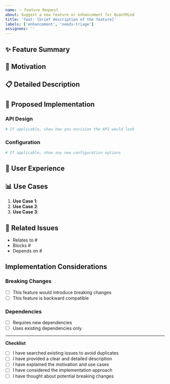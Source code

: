 ```yaml
---
name: ✨ Feature Request
about: Suggest a new feature or enhancement for QuantMind
title: 'feat: [brief description of the feature]'
labels: ['enhancement', 'needs-triage']
assignees: ''
---
```


## ✨ Feature Summary

<!-- A clear and concise description of the feature you'd like to see implemented. -->

## 🎯 Motivation

<!-- Why is this feature needed? What problem does it solve? -->

## 📋 Detailed Description

<!-- Describe the feature in detail. How should it work? -->

## 🔧 Proposed Implementation

<!-- If you have ideas on how this could be implemented, describe them here. -->

### API Design

```python
# If applicable, show how you envision the API would look
```

### Configuration

```yaml
# If applicable, show any new configuration options
```

## 🎨 User Experience

<!-- Describe how users would interact with this feature. Include examples of usage. -->

## 📊 Use Cases

<!-- Describe specific use cases where this feature would be valuable. -->

1. **Use Case 1**: <!-- Description -->
2. **Use Case 2**: <!-- Description -->
3. **Use Case 3**: <!-- Description -->

## 🔗 Related Issues

<!-- Link to any related issues, discussions, or PRs -->

- Relates to #<!-- issue number -->
- Blocks #<!-- issue number -->
- Depends on #<!-- issue number -->

## Implementation Considerations

<!-- Any technical challenges, breaking changes, or compatibility concerns? -->

### Breaking Changes

- [ ] This feature would introduce breaking changes
- [ ] This feature is backward compatible

### Dependencies

- [ ] Requires new dependencies
- [ ] Uses existing dependencies only

---

**Checklist**

- [ ] I have searched existing issues to avoid duplicates
- [ ] I have provided a clear and detailed description
- [ ] I have explained the motivation and use cases
- [ ] I have considered the implementation approach
- [ ] I have thought about potential breaking changes
